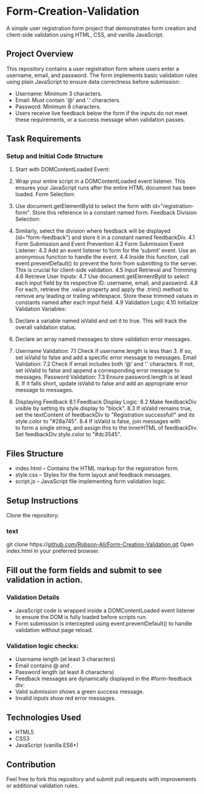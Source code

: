 # Form-Creation-Validation
A simple user registration form project that demonstrates form creation and client-side validation using HTML, CSS, and vanilla JavaScript.

## Project Overview
This repository contains a user registration form where users enter a username, email, and password. The form implements basic validation rules using plain JavaScript to ensure data correctness before submission:

- Username: Minimum 3 characters.
- Email: Must contain '@' and '.' characters.
- Password: Minimum 8 characters.
- Users receive live feedback below the form if the inputs do not meet these requirements, or a success message when validation passes.

## Task Requirements
### Setup and Initial Code Structure
1. Start with DOMContentLoaded Event:

2. Wrap your entire script in a DOMContentLoaded event listener. This ensures your JavaScript runs after the entire HTML document has been loaded.
Form Selection:

3. Use document.getElementById to select the form with id="registration-form". Store this reference in a constant named form.
Feedback Division Selection:

4. Similarly, select the division where feedback will be displayed (id="form-feedback") and store it in a constant named feedbackDiv.
4.1 Form Submission and Event Prevention
4.2 Form Submission Event Listener:
4.3 Add an event listener to form for the ‘submit’ event. Use an anonymous function to handle the event.
4.4 Inside this function, call event.preventDefault() to prevent the form from submitting to the server. This is crucial for client-side validation.
4.5 Input Retrieval and Trimming
4.6 Retrieve User Inputs:
4.7 Use document.getElementById to select each input field by its respective ID: username, email, and password.
4.8 For each, retrieve the .value property and apply the .trim() method to remove any leading or trailing whitespace. Store these trimmed values in constants named after each input field.
4.9 Validation Logic
4.10 Initialize Validation Variables:

5. Declare a variable named isValid and set it to true. This will track the overall validation status.
6. Declare an array named messages to store validation error messages.
7. Username Validation:
7.1 Check if username.length is less than 3. If so, set isValid to false and add a specific error message to messages.
Email Validation:
7.2 Check if email includes both ‘@’ and ‘.’ characters. If not, set isValid to false and append a corresponding error message to messages.
Password Validation:
7.3 Ensure password.length is at least 8. If it falls short, update isValid to false and add an appropriate error message to messages.
8. Displaying Feedback
8.1 Feedback Display Logic:
8.2 Make feedbackDiv visible by setting its style.display to "block".
8.3 If isValid remains true, set the textContent of feedbackDiv to "Registration successful!" and its style.color to "#28a745".
8.4 If isValid is false, join messages with <br> to form a single string, and assign this to the innerHTML of feedbackDiv. Set feedbackDiv.style.color to "#dc3545".

## Files Structure
* index.html – Contains the HTML markup for the registration form.
* style.css – Styles for the form layout and feedback messages.
* script.js – JavaScript file implementing form validation logic.

## Setup Instructions
Clone the repository:

### text
git clone https://[github.com/Robson-Ali/Form-Creation-Validation.git](https://github.com/Robson-Ali/Form-Creation-Validation)
Open index.html in your preferred browser.

## Fill out the form fields and submit to see validation in action.

### Validation Details
* JavaScript code is wrapped inside a DOMContentLoaded event listener to ensure the DOM is fully loaded before scripts run.
* Form submission is intercepted using event.preventDefault() to handle validation without page reload.

### Validation logic checks:
* Username length (at least 3 characters)
* Email contains @ and .
* Password length (at least 8 characters)
* Feedback messages are dynamically displayed in the #form-feedback div:
* Valid submission shows a green success message.
* Invalid inputs show red error messages.

## Technologies Used
* HTML5
* CSS3
* JavaScript (vanilla ES6+)

## Contribution
Feel free to fork this repository and submit pull requests with improvements or additional validation rules.
